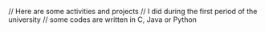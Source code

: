// Here are some activities and projects 
// I did during the first period of the university
// some codes are written in C, Java or Python

